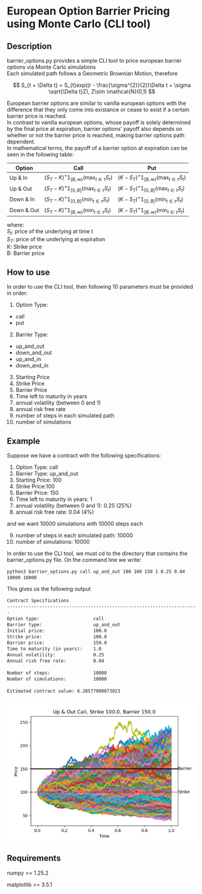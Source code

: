 # European Option Barrier Pricing using Monte Carlo (CLI tool)
## Description
 barrier_options.py provides a simple CLI tool to price european barrier options via Monte Carlo simulations <br />
 Each simulated path follows a Geometric Brownian Motion, therefore

 $$
 S_{t + \Delta t} = S_{t}exp((r - \frac{\sigma^{2}}{2})\Delta t + \sigma \sqrt{\Delta t}Z), Z\sim \mathcal{N}(0,1)
 $$

 European barrier options are similar to vanilla european options with the difference that they only come into existance or cease to exist if a certain barrier price is reached. <br />
 In contrast to vanilla european options, whose payoff is solely determined by the final price at expiration, barrier options' payoff also depends on whether or not the barrier price is reached, making barrier options path dependent. <br />
 In mathematical terms, the payoff of a barrier option at expiration can be seen in the following table:

 |Option | Call | Put |
 |-------|------|-----| 
 |Up & In | $(S_{T} - K)^{+}\mathcal{1}_{[B,\infty)}(\max_{t\in \tau} S_{t})$ |  $(K - S_{T})^{+}\mathcal{1}_{[B,\infty)}(\max_{t\in \tau} S_{t})$| 
 |Up & Out | $(S_{T} - K)^{+}\mathcal{1}_{[0,B]}(\max_{t\in \tau} S_{t})$ |  $(K - S_{T})^{+}\mathcal{1}_{[0,B]}(\max_{t\in \tau} S_{t})$| 
 |Down & In | $(S_{T} - K)^{+}\mathcal{1}_{[0,B]}(\min_{t\in \tau} S_{t})$ |  $(K - S_{T})^{+}\mathcal{1}_{[0,B]}(\min_{t\in \tau} S_{t})$|
 |Down & Out | $(S_{T} - K)^{+}\mathcal{1}_{[B,\infty)}(\min_{t\in \tau} S_{t})$ |  $(K - S_{T})^{+}\mathcal{1}_{[B,\infty)}(\min_{t\in \tau} S_{t})$| 

 where: <br />
 $S_{t}$: price of the underlying at time t <br />
 $S_{T}$: price of the underlying at expiration <br />
 K: Strike price <br />
 B: Barrier price <br />

## How to use
In order to use the CLI tool, then following 10 parameters must be provided in order:
1. Option Type:
 - call 
 - put
2. Barrier Type: 
 - up_and_out 
 - down_and_out
 - up_and_in
 - down_and_in
3. Starting Price
4. Strike Price
5. Barrier Price
6. Time left to maturity in years
7. annual volatility (between 0 and 1) 
8. annual risk free rate 
9. number of steps in each simulated path
10. number of simulations

## Example
Suppose we have a contract with the following specifications:
1. Option Type: call 
2. Barrier Type: up_and_out
3. Starting Price: 100
4. Strike Price:100
5. Barrier Price: 150
6. Time left to maturity in years: 1
7. annual volatility (between 0 and 1): 0.25 (25%)
8. annual risk free rate: 0.04 (4%)

and we want 10000 simulations with 10000 steps each

9. number of steps in each simulated path: 10000
10. number of simulations: 10000

In order to use the CLI tool, we must cd to the directory that contains the barrier_options.py file.
On the command line we write: 
```
python3 barrier_options.py call up_and_out 100 100 150 1 0.25 0.04 10000 10000
```
This gives us the following output
```
Contract Specifications
-----------------------------------------------------------------------
Option type:                    call
Barrier type:                   up_and_out
Initial price:                  100.0
Strike price:                   100.0
Barrier price:                  150.0
Time to maturity (in years):    1.0
Annual volatility:              0.25
Annual risk free rate:          0.04

Number of steps:                10000
Number of simulations:          10000

Estimated contract value: 6.28577080873023
```
![alt text](./montecarlo_barrier_option.png)




## Requirements
numpy >= 1.25.2

matplotlib >= 3.5.1


